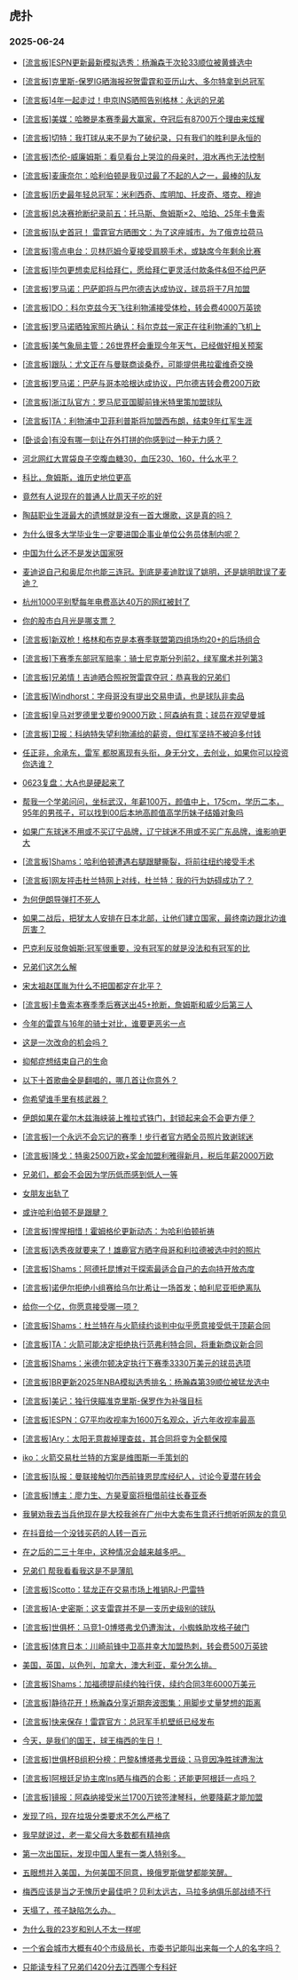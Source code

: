 ## 虎扑 
### 2025-06-24

+ [[流言板]ESPN更新最新模拟选秀：杨瀚森于次轮33顺位被黄蜂选中](https://bbs.hupu.com/633370824.html)

+ [[流言板]克里斯-保罗IG晒海报祝贺雷霆和亚历山大、多尔特拿到总冠军](https://bbs.hupu.com/633370787.html)

+ [[流言板]4年一起走过！申京INS晒照告别格林：永远的兄弟](https://bbs.hupu.com/633372493.html)

+ [[流言板]美媒：哈滕是本赛季最大赢家，夺冠后有8700万个理由来炫耀](https://bbs.hupu.com/633371817.html)

+ [[流言板]切特：我打球从来不是为了破纪录，只有我们的胜利是永恒的](https://bbs.hupu.com/633369567.html)

+ [[流言板]杰伦-威廉姆斯：看见看台上哭泣的母亲时，泪水再也无法控制](https://bbs.hupu.com/633369665.html)

+ [[流言板]麦康奈尔：哈利伯顿是我见过最了不起的人之一，最棒的队友](https://bbs.hupu.com/633370049.html)

+ [[流言板]历史最年轻总冠军：米利西奇、库明加、托皮奇、塔克、穆迪](https://bbs.hupu.com/633369968.html)

+ [[流言板]总决赛抢断纪录前五：托马斯、詹姆斯×2、哈珀、25年卡鲁索](https://bbs.hupu.com/633372303.html)

+ [[流言板]队史首冠！ 雷霆官方晒图文：为了这座城市，为了俄克拉荷马](https://bbs.hupu.com/633370574.html)

+ [[流言板]零点电台：贝林厄姆今夏接受肩膀手术，或缺席今年剩余比赛](https://bbs.hupu.com/633369734.html)

+ [[流言板]毕包更想卖尼科给拜仁，愿给拜仁更灵活付款条件&amp;但不给巴萨](https://bbs.hupu.com/633370072.html)

+ [[流言板]罗马诺：巴萨即将与巴尔德吉达成协议，球员将于7月加盟](https://bbs.hupu.com/633366514.html)

+ [[流言板]DO：科尔克兹今天飞往利物浦接受体检，转会费4000万英镑](https://bbs.hupu.com/633368571.html)

+ [[流言板]罗马诺晒独家照片确认：科尔克兹一家正在往利物浦的飞机上](https://bbs.hupu.com/633371012.html)

+ [[流言板]美气象局主管：26世界杯会重现今年天气，已经做好相关预案](https://bbs.hupu.com/633364315.html)

+ [[流言板]跟队：尤文正在与曼联商谈桑乔，可能提供弗拉霍维奇交换](https://bbs.hupu.com/633367047.html)

+ [[流言板]罗马诺：巴萨与哥本哈根达成协议，巴尔德吉转会费200万欧](https://bbs.hupu.com/633368676.html)

+ [[流言板]浙江队官方：罗马尼亚国脚前锋米特里策加盟球队](https://bbs.hupu.com/633371313.html)

+ [[流言板]TA：利物浦中卫菲利普斯将加盟西布朗，结束9年红军生涯](https://bbs.hupu.com/633370286.html)

+ [[卧谈会]有没有哪一刻让在外打拼的你感到过一种无力感？](https://bbs.hupu.com/633370969.html)

+ [河北网红大胃袋良子空腹血糖30，血压230、160，什么水平？](https://bbs.hupu.com/633370168.html)

+ [科比，詹姆斯，谁历史地位更高](https://bbs.hupu.com/633369109.html)

+ [竟然有人说现在的普通人比周天子吃的好](https://bbs.hupu.com/633370827.html)

+ [陶喆职业生涯最大的遗憾就是没有一首大爆歌，这是真的吗？](https://bbs.hupu.com/633371173.html)

+ [为什么很多大学毕业生一定要进国企事业单位公务员体制内呢？](https://bbs.hupu.com/633369571.html)

+ [中国为什么还不是发达国家呀](https://bbs.hupu.com/633369305.html)

+ [麦迪说自己和奥尼尔也能三连冠。到底是麦迪耽误了姚明，还是姚明耽误了麦迪？](https://bbs.hupu.com/633369992.html)

+ [杭州1000平别墅每年电费高达40万的网红被封了](https://bbs.hupu.com/633369351.html)

+ [你的股市白月光是哪支票？](https://bbs.hupu.com/633370274.html)

+ [[流言板]新双枪！格林和布克是本赛季联盟第四组场均20+的后场组合](https://bbs.hupu.com/633373085.html)

+ [[流言板]下赛季东部冠军赔率：骑士尼克斯分列前2，绿军魔术并列第3](https://bbs.hupu.com/633373366.html)

+ [[流言板]兄弟情！吉迪晒合照祝贺雷霆夺冠：恭喜我的兄弟们](https://bbs.hupu.com/633373111.html)

+ [[流言板]Windhorst：字母哥没有提出交易申请，也是球队非卖品](https://bbs.hupu.com/633372934.html)

+ [[流言板]皇马对罗德里戈要价9000万欧；阿森纳有意；球员在观望曼城](https://bbs.hupu.com/633372959.html)

+ [[流言板]卫报：科纳特失望利物浦给的薪资，但红军坚持不被迫多付钱](https://bbs.hupu.com/633369842.html)

+ [任正非，余承东，雷军 都脱离现有头衔，身无分文，去创业，如果你可以投资你选谁？](https://bbs.hupu.com/633371576.html)

+ [0623复盘：大A也是硬起来了](https://bbs.hupu.com/633370091.html)

+ [帮我一个学弟问问，坐标武汉，年薪100万，颜值中上，175cm，学历二本，95年的男孩子，可以找到00后本地高颜值高学历妹子结婚对象吗](https://bbs.hupu.com/633370057.html)

+ [如果广东球迷不用或不买辽宁品牌，辽宁球迷不用或不买广东品牌，谁影响更大](https://bbs.hupu.com/633372606.html)

+ [[流言板]Shams：哈利伯顿遭遇右腿跟腱撕裂，将前往纽约接受手术](https://bbs.hupu.com/633373999.html)

+ [[流言板]网友抨击杜兰特网上对线，杜兰特：我的行为妨碍成功了？](https://bbs.hupu.com/633373075.html)

+ [为何伊朗导弹打不死人](https://bbs.hupu.com/633372889.html)

+ [如果二战后，把犹太人安排在日本北部，让他们建立国家，最终南边跟北边谁厉害？](https://bbs.hupu.com/633371297.html)

+ [巴克利反驳詹姆斯:冠军很重要，没有冠军的就是没法和有冠军的比](https://bbs.hupu.com/633371986.html)

+ [兄弟们这怎么解](https://bbs.hupu.com/633370994.html)

+ [宋太祖赵匡胤为什么不把国都定在北平？](https://bbs.hupu.com/633370833.html)

+ [[流言板]卡鲁索本赛季季后赛送出45+抢断，詹姆斯和威少后第三人](https://bbs.hupu.com/633372642.html)

+ [今年的雷霆与16年的骑士对比，谁要更恶劣一点](https://bbs.hupu.com/633373514.html)

+ [这是一次改命的机会吗？](https://bbs.hupu.com/633373078.html)

+ [抑郁症想结束自己的生命](https://bbs.hupu.com/633373466.html)

+ [以下十首歌曲全是翻唱的，哪几首让你意外？](https://bbs.hupu.com/633372099.html)

+ [你希望谁手里有核武器？](https://bbs.hupu.com/633373053.html)

+ [伊朗如果在霍尔木兹海峡装上推拉式铁门，封锁起来会不会更方便？](https://bbs.hupu.com/633373457.html)

+ [[流言板]一个永远不会忘记的赛季！步行者官方晒全员照片致谢球迷](https://bbs.hupu.com/633373273.html)

+ [[流言板]隆戈：特奥2500万欧+奖金加盟利雅得新月，税后年薪2000万欧](https://bbs.hupu.com/633373313.html)

+ [兄弟们，都会不会因为学历低而感到低人一等](https://bbs.hupu.com/633374591.html)

+ [女朋友出轨了](https://bbs.hupu.com/633374358.html)

+ [或许哈利伯顿不是跟腱？](https://bbs.hupu.com/633373205.html)

+ [[流言板]惺惺相惜！霍姆格伦更新动态：为哈利伯顿祈祷](https://bbs.hupu.com/633372966.html)

+ [[流言板]选秀夜就要来了！雄鹿官方晒字母哥和利拉德被选中时的照片](https://bbs.hupu.com/633373422.html)

+ [[流言板]Shams：阿德托昆博对于探索最适合自己的去向持开放态度](https://bbs.hupu.com/633374629.html)

+ [[流言板]诺伊尔拒绝小组赛给乌尔比希让一场首发；帕利尼亚拒绝离队](https://bbs.hupu.com/633368767.html)

+ [给你一个亿，你愿意接受哪一项？](https://bbs.hupu.com/633373293.html)

+ [[流言板]Shams：杜兰特在与火箭续约谈判中似乎愿意接受低于顶薪合同](https://bbs.hupu.com/633374852.html)

+ [[流言板]TA：火箭可能决定拒绝执行范弗利特合同，将重新商议新合同](https://bbs.hupu.com/633374684.html)

+ [[流言板]Shams：米德尔顿决定执行下赛季3330万美元的球员选项](https://bbs.hupu.com/633374751.html)

+ [[流言板]BR更新2025年NBA模拟选秀排名：杨瀚森第39顺位被猛龙选中](https://bbs.hupu.com/633374173.html)

+ [[流言板]美记：独行侠瞄准克里斯-保罗作为补强目标](https://bbs.hupu.com/633375073.html)

+ [[流言板]ESPN：G7平均收视率为1600万名观众，近六年收视率最高](https://bbs.hupu.com/633375240.html)

+ [[流言板]Ary：太阳无意裁掉理查兹，其合同将变为全额保障](https://bbs.hupu.com/633374916.html)

+ [iko：火箭交易杜兰特的方案是维图斯一手策划的](https://bbs.hupu.com/633373491.html)

+ [[流言板]队报：曼联接触切尔西前锋恩昆库经纪人，讨论今夏潜在转会](https://bbs.hupu.com/633372418.html)

+ [[流言板]博主：廖力生、方昊夏窗将租借前往长春亚泰](https://bbs.hupu.com/633371089.html)

+ [我舅劝我去当兵他现在是大校我爸在广州中大卖布生意还行想听听网友的意见](https://bbs.hupu.com/633374109.html)

+ [在抖音给一个没钱买药的人转一百元](https://bbs.hupu.com/633374063.html)

+ [在之后的二三十年中，这种情况会越来越多吧。](https://bbs.hupu.com/633373460.html)

+ [兄弟们 帮我看看我这是不是薄肌](https://bbs.hupu.com/633374215.html)

+ [[流言板]Scotto：猛龙正在交易市场上推销RJ-巴雷特](https://bbs.hupu.com/633375601.html)

+ [[流言板]A-史密斯：这支雷霆并不是一支历史级别的球队](https://bbs.hupu.com/633375399.html)

+ [[流言板]世俱杯：马竞1-0博塔弗戈仍遭淘汰，小蜘蛛助攻格子破门](https://bbs.hupu.com/633375426.html)

+ [[流言板]体育日本：川崎前锋中卫高井幸大加盟热刺，转会费500万英镑](https://bbs.hupu.com/633374204.html)

+ [美国，英国，以色列，加拿大，澳大利亚，辈分怎么排。](https://bbs.hupu.com/633374408.html)

+ [[流言板]Shams：加福德提前续约独行侠，续约合同3年6000万美元](https://bbs.hupu.com/633376108.html)

+ [[流言板]静待花开！杨瀚森分享近期奔波图集：用脚步丈量梦想的距离](https://bbs.hupu.com/633375303.html)

+ [[流言板]快来保存！雷霆官方：总冠军手机壁纸已经发布](https://bbs.hupu.com/633375499.html)

+ [今天，是我们的国王，球王梅西的生日！](https://bbs.hupu.com/633373451.html)

+ [[流言板]世俱杯B组积分榜：巴黎&amp;博塔弗戈晋级；马竞因净胜球遭淘汰](https://bbs.hupu.com/633375590.html)

+ [[流言板]阿根廷足协主席Ins晒与梅西的合影：还能更阿根廷一点吗？](https://bbs.hupu.com/633372415.html)

+ [[流言板]镜报：阿森纳接受米兰1700万镑签津琴科，他要降薪才能加盟](https://bbs.hupu.com/633372183.html)

+ [发现了吗，现在垃圾分类要求不怎么严格了](https://bbs.hupu.com/633376324.html)

+ [我早就说过，老一辈父母大多数都有精神病](https://bbs.hupu.com/633376355.html)

+ [第一次出国玩，发现中国人里有一类人特别多。](https://bbs.hupu.com/633374849.html)

+ [五眼想并入美国，为何美国不同意，换俄罗斯做梦都能笑醒。](https://bbs.hupu.com/633375782.html)

+ [梅西应该是当之无愧历史最佳吧？贝利太远古，马拉多纳俱乐部战绩不行](https://bbs.hupu.com/633375119.html)

+ [天塌了，孩子缺陷怎么办。](https://bbs.hupu.com/633376284.html)

+ [为什么我的23岁和别人不太一样呢](https://bbs.hupu.com/633375923.html)

+ [一个省会城市大概有40个市级局长，市委书记能叫出来每一个人的名字吗？](https://bbs.hupu.com/633375881.html)

+ [只能读专科了兄弟们420分去江西哪个专科好](https://bbs.hupu.com/633376183.html)

